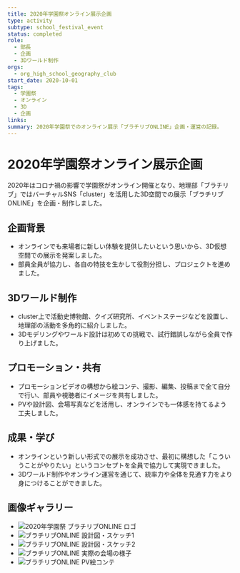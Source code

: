```yaml
---
title: 2020年学園祭オンライン展示企画
type: activity
subtype: school_festival_event
status: completed
role:
  - 部長
  - 企画
  - 3Dワールド制作
orgs:
  - org_high_school_geography_club
start_date: 2020-10-01
tags:
  - 学園祭
  - オンライン
  - 3D
  - 企画
links: 
summary: 2020年学園祭でのオンライン展示「ブラチリブONLINE」企画・運営の記録。
---
```

# 2020年学園祭オンライン展示企画

2020年はコロナ禍の影響で学園祭がオンライン開催となり、地理部「ブラチリブ」ではバーチャルSNS「cluster」を活用した3D空間での展示「ブラチリブONLINE」を企画・制作しました。

## 企画背景

- オンラインでも来場者に新しい体験を提供したいという思いから、3D仮想空間での展示を発案しました。
- 部員全員が協力し、各自の特技を生かして役割分担し、プロジェクトを進めました。

## 3Dワールド制作

- cluster上で活動史博物館、クイズ研究所、イベントステージなどを設置し、地理部の活動を多角的に紹介しました。
- 3Dモデリングやワールド設計は初めての挑戦で、試行錯誤しながら全員で作り上げました。

## プロモーション・共有

- プロモーションビデオの構想から絵コンテ、撮影、編集、投稿まで全て自分で行い、部員や視聴者にイメージを共有しました。
- PVや設計図、会場写真などを活用し、オンラインでも一体感を持てるよう工夫しました。

## 成果・学び

- オンラインという新しい形式での展示を成功させ、最初に構想した「こういうことがやりたい」というコンセプトを全員で協力して実現できました。
- 3Dワールド制作やオンライン運営を通じて、統率力や全体を見通す力をより身につけることができました。

## 画像ギャラリー

- ![2020年学園祭 ブラチリブONLINE ロゴ](assets/online_logo_2020.jpg)
- ![ブラチリブONLINE 設計図・スケッチ1](assets/online_sketch_1.jpg)
- ![ブラチリブONLINE 設計図・スケッチ2](assets/online_sketch_2.jpg)
- ![ブラチリブONLINE 実際の会場の様子](assets/online_venue_2025.jpg)
- ![ブラチリブONLINE PV絵コンテ](assets/online_pv_storyboard_2025.jpg) 